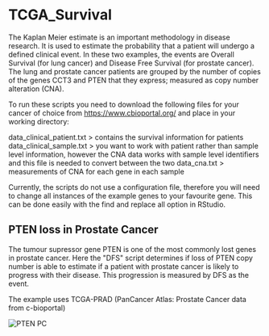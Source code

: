 # TCGA_Survival

The Kaplan Meier estimate is an important methodology in disease research. It is used to estimate the probability that a patient will undergo a defined clinical event. In these two examples, the events are Overall Survival (for lung cancer) and Disease Free Survival (for prostate cancer). The lung and prostate cancer patients are grouped by the number of copies of the genes CCT3 and PTEN that they express; measured as copy number alteration (CNA).

To run these scripts you need to download the following files for your cancer of choice from https://www.cbioportal.org/ and place in your working directory:

data_clinical_patient.txt > contains the survival information for patients
data_clinical_sample.txt  > you want to work with patient rather than sample level information, however the CNA data works with sample level identifiers                               and this file is needed to convert between the two
data_cna.txt              > measurements of CNA for each gene in each sample

Currently, the scripts do not use a configuration file, therefore you will need to change all instances of the example genes to your favourite gene. This can be done easily with the find and replace all option in RStudio.

## PTEN loss in Prostate Cancer

The tumour supressor gene PTEN is one of the most commonly lost genes in prostate cancer. Here the "DFS" script determines if loss of PTEN copy number is able to estimate if a patient with prostate cancer is likely to progress with their disease. This progression is measured by DFS as the event.

The example uses TCGA-PRAD (PanCancer Atlas: Prostate Cancer data from c-bioportal)

![PTEN PC](https://user-images.githubusercontent.com/18528125/173332063-d6286cc4-9c33-4bf9-8e85-5e4e40c49435.png)

